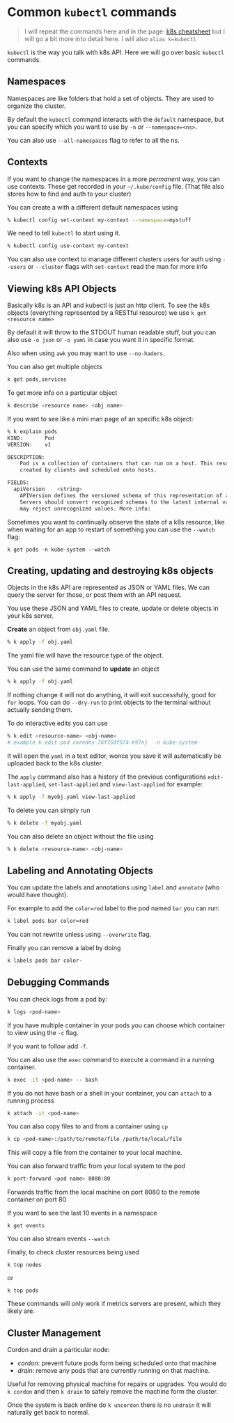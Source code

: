 # Common `kubectl` commands

> I will repeat the commands here and in the page: [k8s
> cheatsheet](/k8s_cheatsheet.html) but I will go a bit more into detail here.
> I will also `alias k=kubectl`

`kubectl` is the way you talk with k8s API. Here we will go over basic
`kubectl` commands.

## Namespaces

Namespaces are like folders that hold a set of objects. They are used to
organize the cluster.

By default the `kubectl` command interacts with the `default` namespace, but
you can specify which you want to use by `-n` or `--namespace=<ns>`.

You can also use `--all-namespaces` flag to refer to all the ns.

## Contexts

If you want to change the namespaces in a more _permanent_ way, you can use
contexts. These get recorded in your `~/.kube/config` file. (That file also
stores how to find and auth to your cluster)

You can create a with a different default namespaces using

```bash
% kubectl config set-context my-context --namespace=mystuff
```

We need to tell `kubectl` to start using it.

```bash
% kubectl config use-context my-context
```

You can also use context to manage different clusters users for auth using
`--users` or `--cluster` flags with `set-context` read the man for more info

## Viewing k8s API Objects

Basically k8s is an API and kubectl is just an http client. To see the k8s
objects (everything represented by a RESTful resource) we use `k get <resource
name>`

By default it will throw to the STDOUT human readable stuff, but you can also
use `-o json` or `-o yaml` in case you want it in specific format.

Also when using `awk` you may want to use `--no-haders`.

You can also get multiple objects
```bash
k get pods,services
```

To get more info on a particular object
```bash
k describe <resource name> <obj name>
```
If you want to  see like a mini man page of an specific k8s object:
```bash
% k explain pods
KIND:       Pod
VERSION:    v1

DESCRIPTION:
    Pod is a collection of containers that can run on a host. This resource is
    created by clients and scheduled onto hosts.

FIELDS:
  apiVersion	<string>
    APIVersion defines the versioned schema of this representation of an object.
    Servers should convert recognized schemas to the latest internal value, and
    may reject unrecognized values. More info:

```

Sometimes you want to continually observe the state of a k8s resource, like
when waiting for an app to restart of something you can use the `--watch` flag:
```
k get pods -n kube-system --watch
```

## Creating, updating and destroying k8s objects

Objects in the k8s API are represented as JSON or YAML files. We can query the
server for those, or post them with an API request.

You use these JSON and YAML files to create, update or delete objects in your
k8s server.

**Create** an object from `obj.yaml` file.
```bash
% k apply -f obj.yaml
```
The yaml file will have the resource type of the object.

You can use the same command to **update** an object
```bash
% k apply -f obj.yaml
```

If nothing change it will not do anything, it will exit successfully, good for
`for` loops. You can do `--dry-run` to print objects to the terminal without
actually sending them.

To do interactive edits you can use
```bash
% k edit <resource-name> <obj-name>
# example k edit pod coredns-76f75df574-k97nj  -n kube-system
```
It will open the `yaml` in a text editor, wonce you save it will automatically
be uploaded back to the k8s cluster.

The `apply` command also has a history of the previous configurations
`edit-last-applied`, `set-last-applied` and `view-last-applied` for example:
```bash
% k apply -f myobj.yaml view-last-applied
```
To delete you can simply run
```bash
% k delete -f myobj.yaml
```
You can also delete an object without the file using
```bash
% k delete <resource-name> <obj-name>
```

## Labeling and Annotating Objects

You can update the labels and annotations using `label` and `annotate` (who
would have thought).

For example to add the `color=red` label to the pod named `bar` you can run:
```bash
k label pods bar color=red
```
You can not rewrite unless using `--overwrite` flag.

Finally you can remove a label by doing
```bash
k labels pods bar color-
```

## Debugging Commands

You can check logs from a pod by:

```bash
k logs <pod-name>
```

If you have multiple container in your pods you can choose which container to
view using the `-c` flag.

If you want to follow add `-f`.

You can also use the `exec` command to execute a command in a running
container.
```bash
k exec -it <pod-name> -- bash
```

If you do not have bash or a shell in your container, you can `attach` to a
running process

```bash
k attach -it <pod-name>
```

You can also copy files to and from a container using `cp`
```bash
k cp <pod-name>:/path/to/remote/file /path/to/local/file
```

This will copy a file from the container to your local machine.

You can also forward traffic from your local system to the pod
```bash
k port-forward <pod name> 8080:80
```
Forwards traffic from the local machine on port 8080 to the remote container on
port 80

If you want to see the last 10 events in a namespace
```
k get events
```
You can also stream events `--watch`

Finally,  to check cluster resources being used
```
k top nodes
```
or
```
k top pods
```
These commands will only work if metrics servers are present, which they likely
are.

## Cluster Management

Cordon and drain a particular node:

- _cordon_: prevent future pods form being scheduled onto that machine
- _drain_: remove any pods that are currently running on that machine.

Useful for removing physical machine for repairs or upgrades. You would do `k
cordon` and then `k drain` to safely remove the machine form the cluster.

Once the system is back online do `k uncordon` there is no `undrain` it will
naturally get back to normal.

